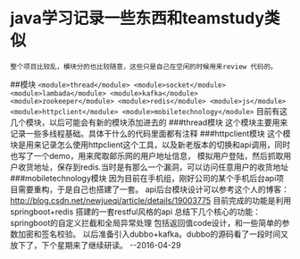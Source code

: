 # java学习记录一些东西和teamstudy类似
    整个项目比较乱，模块分的也比较随意，这些只是自己在空闲的时候用来review 代码的。
 ##模块
      ```
            <module>thread</module>
            <module>socket</module>
            <module>lambada</module>
            <module>kafka</module>
            <module>zookeeper</module>
            <module>redis</module>
            <module>js</module>
            <module>httpclient</module>
            <module>mobiletechnology</module>
      ```
     目前有这几个模块，以后可能会有新的模块添加进去的
  ###thread模块
      这个模块主要用来记录一些多线程基础。具体干什么的代码里面都有注释
  ###httpclient模块
    这个模块是用来记录怎么使用httpclient这个工具，以及新老版本的切换和api调用，同时也写了一个demo，用来爬取邮乐网的用户地址信息，
  模拟用户登陆，然后抓取用户收货地址，保存到redis.当时是有那么一个漏洞，可以访问任意用户的收货地址
  ###mobiletechnology模块
    因为目前在手机组，刚好公司的某个手机后台api项目需要重构，于是自己也搭建了一套。
  api后台模块设计可以参考这个人的博客：http://blog.csdn.net/newjueqi/article/details/19003775
  目前完成的功能是利用springboot+redis 搭建的一套restful风格的api
  总结下几个核心的功能：springboot的自定义拦截和全局异常处理 包括返回值code设计，和一些简单的参数加密和签名校验。
  以后准备引入dubbo+kafka。dubbo的源码看了一段时间又放下了，下个星期来了继续研读。
  --2016-04-29


